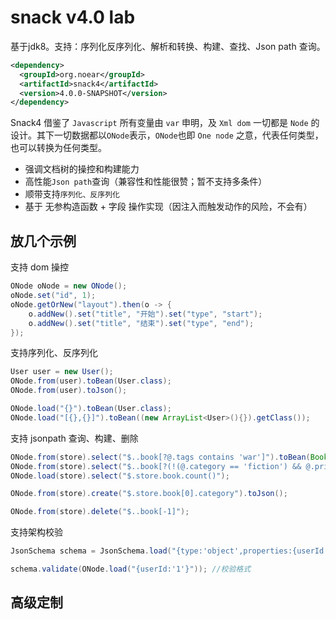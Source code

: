 # snack v4.0 lab

基于jdk8。支持：序列化反序列化、解析和转换、构建、查找、Json path 查询。

```xml
<dependency>
  <groupId>org.noear</groupId>
  <artifactId>snack4</artifactId>
  <version>4.0.0-SNAPSHOT</version>
</dependency>
```

Snack4 借鉴了 `Javascript` 所有变量由 `var` 申明，及 `Xml dom` 一切都是 `Node` 的设计。其下一切数据都以`ONode`表示，`ONode`也即 `One node` 之意，代表任何类型，也可以转换为任何类型。
* 强调文档树的操控和构建能力
* 高性能`Json path`查询（兼容性和性能很赞；暂不支持多条件）
* 顺带支持`序列化、反序列化`
* 基于 无参构造函数 + 字段 操作实现（因注入而触发动作的风险，不会有）


## 放几个示例

支持 dom 操控

```java
ONode oNode = new ONode();
oNode.set("id", 1);
oNode.getOrNew("layout").then(o -> {
    o.addNew().set("title", "开始").set("type", "start");
    o.addNew().set("title", "结束").set("type", "end");
});
```

支持序列化、反序列化

```java
User user = new User();
ONode.from(user).toBean(User.class);
ONode.from(user).toJson();

ONode.load("{}").toBean(User.class);
ONode.load("[{},{}]").toBean((new ArrayList<User>(){}).getClass());
```

支持 jsonpath 查询、构建、删除

```java
ONode.from(store).select("$..book[?@.tags contains 'war']").toBean(Book.class); //RFC9535 规范，可以没有括号
ONode.from(store).select("$..book[?(!(@.category == 'fiction') && @.price < 40)]").toBean(Book.class);
ONode.load(store).select("$.store.book.count()");

ONode.from(store).create("$.store.book[0].category").toJson();

ONode.from(store).delete("$..book[-1]");
```

支持架构校验

```java
JsonSchema schema = JsonSchema.load("{type:'object',properties:{userId:{type:'string'}}}"); //加载架构定义

schema.validate(ONode.load("{userId:'1'}")); //校验格式
```

## 高级定制

